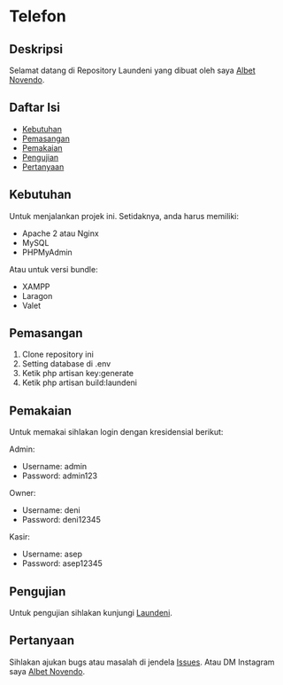 # Telefon

## Deskripsi

Selamat datang di Repository Laundeni yang dibuat oleh saya [Albet Novendo](https://github.com/albetnov "Albet Novendo").

## Daftar Isi

-   [Kebutuhan](#kebutuhan)
-   [Pemasangan](#pemasangan)
-   [Pemakaian](#pemakaian)
-   [Pengujian](#pengujian)
-   [Pertanyaan](#pertanyaan)

## Kebutuhan

Untuk menjalankan projek ini. Setidaknya, anda harus memiliki:

-   Apache 2 atau Nginx
-   MySQL
-   PHPMyAdmin

Atau untuk versi bundle:

-   XAMPP
-   Laragon
-   Valet

## Pemasangan

1. Clone repository ini
2. Setting database di .env
3. Ketik php artisan key:generate
4. Ketik php artisan build:laundeni

## Pemakaian

Untuk memakai sihlakan login dengan kresidensial berikut:

Admin:<br />

-   Username: admin
-   Password: admin123

Owner:<br />

-   Username: deni
-   Password: deni12345

Kasir:<br />

-   Username: asep
-   Password: asep12345

## Pengujian

Untuk pengujian sihlakan kunjungi [Laundeni](https://laundeni.herokuapp.com/, "Laundeni").

## Pertanyaan

Sihlakan ajukan bugs atau masalah di jendela [Issues](https://github.com/albetnov/laundeni/issues "Issues"). Atau DM Instagram saya [Albet Novendo](https://instagram.com/al_nv23 "Albet Novendo").
